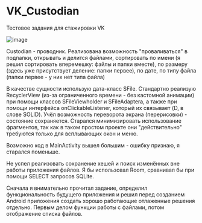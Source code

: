 # VK_Custodian
Тестовое задания для стажировки VK

![image](https://github.com/Stanislaviouous/VK_Custodian/assets/60265426/74de0c07-3734-451b-bff8-f8acb1a75288)

Custodian - проводник. Реализована возможность "проваливаться" в подпапки, открывать и делится файлами, сортировать по имени (я решил сортировать вперемешку: файлы и папки вместе), по размеру (здесь уже присутствует деление: папки первее), по дате, по типу файла (папки первее - у них нет типа файла)

В качестве сущности использую дата-класс SFile. Стандартно реализую RecyclerView (из-за ограниченного времени - без кастомной анимации) при помощи классов SFileViewholder и SFileAdaptera, а также при помощи интерфейса onClickableListener, который их связывает (D, в слове SOLID). Учёл возможность переворота экрана (перерисовки) - состояние сохраняется. Старался минимизировать использование фрагментов, так как в таком простом проекте они "действительно" требуются только для всплывающих окон и меню.

Возможно код в MainActivity вышел большим - ошибку признаю, я старался поменьше.

Не успел реализовать сохранение хешей и поиск изменённых вне работы приложения файлов. Я бы использовал Room, сравнивал бы при помощи SELECT запросов SQLite.

Сначала я внимательно прочитал задание, определил функциональность будущего приложения и решил перед созданием Android приложения создать хорошо работающие отлаженные решения отдельно. Первым делом функции работы с файлами, потом отображение списка файлов.
